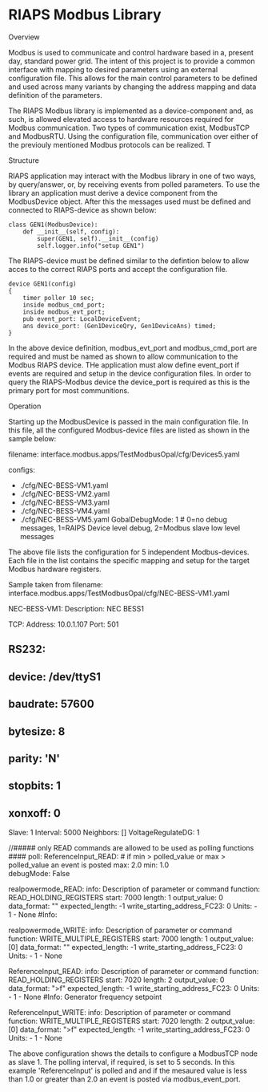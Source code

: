 # RIAPS Modbus Library

Overview

Modbus is used to communicate and control hardware based in a, present day, standard power grid.  The intent of this project is to provide a common interface with mapping to desired parameters using an external configuration file.  This allows for the main control parameters to be defined and used across many variants by changing the address mapping and data definition of the parameters.

The RIAPS Modbus library is implemented as a device-component and, as such, is allowed elevated access to hardware resources required for Modbus communication.  Two types of communication exist, ModbusTCP and ModbusRTU.  Using the configuration file, communication over either of the previouly mentioned Modbus protocols can be realized.  T


Structure

RIAPS application may interact with the Modbus library in one of two ways, by query/answer, or, by receiving events from polled parameters.  To use the library an application must derive a device component from the ModbusDevice object.  After this the messages used must be defined and connected to RIAPS-device as shown below:

    class GEN1(ModbusDevice):
        def __init__(self, config):
            super(GEN1, self).__init__(config)       
            self.logger.info("setup GEN1")

The RIAPS-device must be defined similar to the defintion below to allow acces to the correct RIAPS ports and accept the configuration file.

	device GEN1(config)
	{
		timer poller 10 sec;
		inside modbus_cmd_port;		
		inside modbus_evt_port;
		pub event_port: LocalDeviceEvent;
		ans device_port: (Gen1DeviceQry, Gen1DeviceAns) timed;
	}

In the above device definition, modbus_evt_port and modbus_cmd_port are required and must be named as shown to allow communication to the Modbus RIAPS device.  THe application must alow define event_port if events are required and setup in the device configuration files.  In order to query the RIAPS-Modbus device the device_port is required as this is the primary port for most communitions.

Operation

Starting up the ModbusDevice is passed in the main configuration file.  In this file, all the configured Modbus-device files are listed as shown in the sample below:

filename: interface.modbus.apps/TestModbusOpal/cfg/Devices5.yaml

configs:
  - ./cfg/NEC-BESS-VM1.yaml
  - ./cfg/NEC-BESS-VM2.yaml
  - ./cfg/NEC-BESS-VM3.yaml
  - ./cfg/NEC-BESS-VM4.yaml
  - ./cfg/NEC-BESS-VM5.yaml
GobalDebugMode: 1 # 0=no debug messages, 1=RAIPS Device level debug, 2=Modbus slave low level messages

The above file lists the configuration for 5 independent Modbus-devices. Each file in the list contains the specific mapping and setup for the target Modbus hardware registers. 
 
Sample taken from filename: interface.modbus.apps/TestModbusOpal/cfg/NEC-BESS-VM1.yaml

NEC-BESS-VM1: 
   Description: NEC BESS1
   
   TCP:
      Address: 10.0.1.107 
      Port: 501

   ## RS232:
   ##    device: /dev/ttyS1
   ##    baudrate: 57600
   ##    bytesize: 8
   ##    parity: 'N'
   ##    stopbits: 1
   ##    xonxoff: 0

   Slave: 1
   Interval: 5000
   Neighbors: []
   VoltageRegulateDG: 1

   //##### only READ commands are allowed to be used as polling functions ####
   poll:
      ReferenceInput_READ:
         # if min > polled_value or max > polled_value an event is posted
         max: 2.0 
         min: 1.0        
   debugMode: False

   realpowermode_READ:
      info: Description of parameter or command
      function: READ_HOLDING_REGISTERS
      start: 7000
      length: 1
      output_value: 0
      data_format: ""
      expected_length: -1
      write_starting_address_FC23: 0
      Units:
         - 1
         - None
      #Info: 

   realpowermode_WRITE:
      info: Description of parameter or command
      function: WRITE_MULTIPLE_REGISTERS
      start: 7000
      length: 1
      output_value: [0]
      data_format: ""
      expected_length: -1
      write_starting_address_FC23: 0
      Units:
         - 1
         - None

   ReferenceInput_READ:
      info: Description of parameter or command
      function: READ_HOLDING_REGISTERS
      start: 7020
      length: 2
      output_value: 0
      data_format: ">f"
      expected_length: -1
      write_starting_address_FC23: 0
      Units:
         - 1
         - None
      #Info: Generator frequency setpoint

   ReferenceInput_WRITE:
      info: Description of parameter or command
      function: WRITE_MULTIPLE_REGISTERS
      start: 7020
      length: 2
      output_value: [0]
      data_format: ">f"
      expected_length: -1
      write_starting_address_FC23: 0
      Units:
         - 1
         - None


The above configuration shows the details to configure a ModbusTCP node as slave 1.  The polling interval, if required, is set to 5 seconds.  In this example 'ReferenceInput' is polled and and if the mesaured value is less than 1.0 or greater than 2.0 an event is posted via modbus_event_port.




